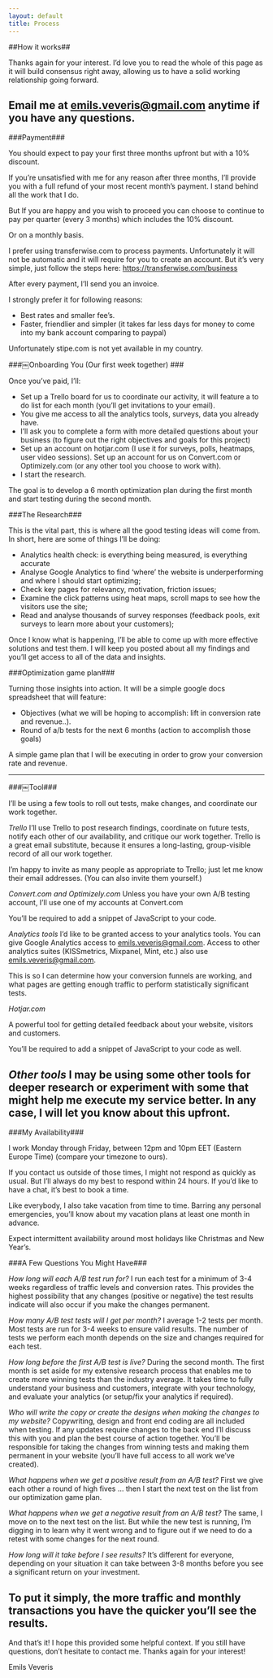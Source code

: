```yaml
---
layout: default
title: Process
---
```


##How it works##

Thanks again for your interest. I’d love you to read the whole of this page as it will build consensus right away, allowing us to have a solid working relationship going forward.

Email me at emils.veveris@gmail.com anytime if you have any questions.
----

###Payment###

You should expect to pay your first three months upfront but with a 10% discount. 

If you’re unsatisfied with me for any reason after three months, I’ll provide you with a full refund of your most recent month’s payment. I stand behind all the work that I do.

But If you are happy and you wish to proceed you can choose to continue to pay per quarter (every 3 months) which includes the 10% discount.

Or on a monthly basis. 

I prefer using transferwise.com to process payments. Unfortunately it will not be automatic and it will require for you to create an account. But it’s very simple, just follow the steps here: https://transferwise.com/business

After every payment, I’ll send you an invoice.
 
I strongly prefer it for following reasons:
* Best rates and smaller fee’s. 
* Faster, friendlier and simpler (it takes far less days for money to come into my bank account comparing to paypal)
 
Unfortunately stipe.com is not yet available in my country.

###￼Onboarding You (Our first week together) ###

Once you’ve paid, I’ll:
 * Set up a Trello board for us to coordinate our activity, it will feature a to do list for each month (you’ll get invitations to your email).
 * You give me access to all the analytics tools, surveys, data you already have.
 * I’ll ask you to complete a form with more detailed questions about your business (to figure out the right objectives and goals for this project)
 * Set up an account on hotjar.com (I use it for surveys, polls, heatmaps, user video sessions).
Set up an account for us on Convert.com or Optimizely.com (or any other tool you choose to work with).
 * I start the research.

The goal is to develop a 6 month optimization plan during the first month and start testing during the second month.

###The Research###

This is the vital part, this is where all the good testing ideas will come from. In short, here are some of things I’ll be doing:

 * Analytics health check: is everything being measured, is everything accurate
 * Analyse Google Analytics to find ‘where’ the website is underperforming and where I should start optimizing;
 * Check key pages for relevancy, motivation, friction issues;
 * Examine the click patterns using heat maps, scroll maps to see how the visitors use the site; 
 * Read and analyse thousands of survey responses (feedback pools, exit surveys to learn more about your customers);

Once I know what is happening, I’ll be able to come up with more effective solutions and test them. I will keep you posted about all my findings and you’ll get access to all of the data and insights.

###Optimization game plan###

Turning those insights into action. It will be a simple google docs spreadsheet that will feature:

 * Objectives (what we will be hoping to accomplish: lift in conversion rate and revenue..).
 * Round of a/b tests for the next 6 months (action to accomplish those goals)
 
A simple game plan that I will be executing in order to grow your conversion rate and revenue.

-----

###￼Tool###

I’ll be using a few tools to roll out tests, make changes, and coordinate our work together.

*Trello*
I’ll use Trello to post  research findings, coordinate on future tests, notify each other of our availability, and critique our work together. Trello is a great email substitute, because it ensures a long-lasting, group-visible record of all our work together.

I’m happy to invite as many people as appropriate to Trello; just let me know their email addresses. (You can also invite them yourself.)

*Convert.com and Optimizely.com*
Unless you have your own A/B testing account, I’ll use one of my accounts at Convert.com 

You’ll be required to add a snippet of JavaScript to your code.

*Analytics tools*
I’d like to be granted access to your analytics tools.
You can give Google Analytics access to emils.veveris@gmail.com.
Access to other analytics suites (KISSmetrics, Mixpanel, Mint, etc.) also use emils.veveris@gmail.com.

This is so I can determine how your conversion funnels are working, and what pages are getting enough traffic to perform statistically significant tests.

*Hotjar.com*

A powerful tool for getting detailed feedback about your website, visitors and customers.

You’ll be required to add a snippet of JavaScript to your code as well.

*Other tools*
I may be using some other tools for deeper research or experiment with some that might help me execute my service better. In any case, I will let you know about this upfront. 
-------

###My Availability###

I work Monday through Friday, between 12pm and 10pm EET (Eastern Europe Time) (compare your timezone to ours).
 
If you contact us outside of those times, I might not respond as quickly as usual. But I’ll always do my best to respond within 24 hours. If you’d like to have a chat, it’s best to book a time.

Like everybody, I also take vacation from time to time. Barring any personal emergencies, you’ll know about my vacation plans at least one month in advance.

Expect intermittent availability around most holidays like Christmas and New Year’s. 

###A Few Questions You Might Have###

*How long will each A/B test run for?*
I run each test for a minimum of 3-4 weeks regardless of traffic levels and conversion rates. This provides the highest possibility that any changes (positive or negative) the test results indicate will also occur if you make the changes permanent.

*How many A/B test tests will I get per month?*
I average 1-2 tests per month. Most tests are run for 3-4 weeks to ensure valid results. The number of tests we perform each month depends on the size and changes required for each test.

*How long before the first A/B test is live?*
During the second month. The first month is set aside for my extensive research process that enables me to create more winning tests than the industry average. It takes time to fully understand your business and customers, integrate with your technology, and evaluate your analytics (or setup/fix your analytics if required).

*Who will write the copy or create the designs when making the changes to my website?*
Copywriting, design and front end coding are all included when testing. If any updates require changes to the back end I’ll discuss this with you and plan the best course of action together. You’ll be responsible for taking the changes from winning tests and making them permanent in your website (you’ll have full access to all work we’ve created).

*What happens when we get a positive result from an A/B test?*
First we give each other a round of high fives … then I start the next test on the list from our optimization game plan. 

*What happens when we get a negative result from an A/B test?*
The same, I move on to the next test on the list. But while the new test is running, I’m digging in to learn why it went wrong and to figure out if we need to do a retest with some changes for the next round.   

*How long will it take before I see results?*
It’s different for everyone, depending on your situation it can take between 3-8 months before you see a significant return on your investment. 

To put it simply, the more traffic and monthly transactions you have the quicker you’ll see the results.
-----


And that’s it! I hope this provided some helpful context. If you still have questions, don’t hesitate to contact me. Thanks again for your interest!

Emils Veveris
